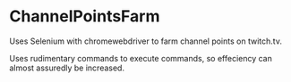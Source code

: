 # ChannelPointsFarm
Uses Selenium with chromewebdriver to farm channel points on twitch.tv.

Uses rudimentary commands to execute commands, so effeciency can almost assuredly be increased.
